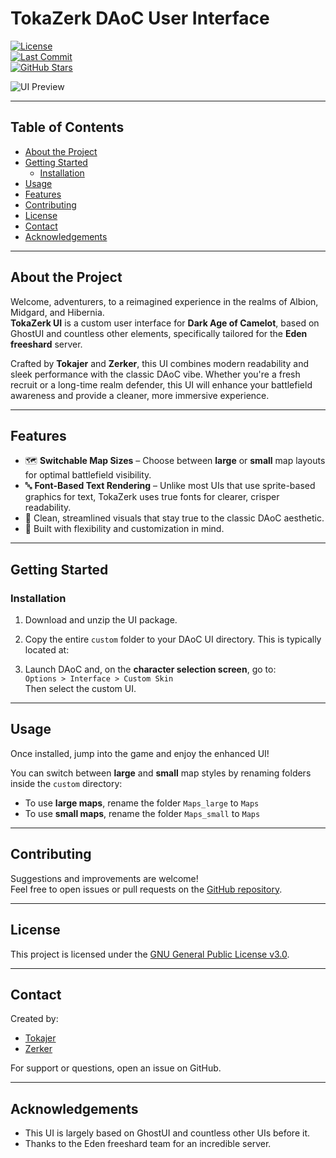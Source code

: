 # TokaZerk DAoC User Interface

[![License](https://img.shields.io/badge/License-GPLv3-blue.svg)](LICENSE)  
[![Last Commit](https://img.shields.io/github/last-commit/yourusername/tokazerk-daoc-ui)](https://github.com/tokajer/TokaZerkUI/commits/main)  
[![GitHub Stars](https://img.shields.io/github/stars/yourusername/tokazerk-daoc-ui)](https://github.com/tokajer/TokaZerkUI/stargazers)  


![UI Preview](https://i.imgur.com/dufN7RN.png)

---

## Table of Contents

- [About the Project](#about-the-project)
- [Getting Started](#getting-started)
  - [Installation](#installation)
- [Usage](#usage)
- [Features](#features)
- [Contributing](#contributing)
- [License](#license)
- [Contact](#contact)
- [Acknowledgements](#acknowledgements)

---

## About the Project

Welcome, adventurers, to a reimagined experience in the realms of Albion, Midgard, and Hibernia.  
**TokaZerk UI** is a custom user interface for **Dark Age of Camelot**, based on GhostUI and countless other elements, specifically tailored for the **Eden freeshard** server.

Crafted by **Tokajer** and **Zerker**, this UI combines modern readability and sleek performance with the classic DAoC vibe. Whether you're a fresh recruit or a long-time realm defender, this UI will enhance your battlefield awareness and provide a cleaner, more immersive experience.

---

## Features

- 🗺️ **Switchable Map Sizes** – Choose between **large** or **small** map layouts for optimal battlefield visibility.
- 🔤 **Font-Based Text Rendering** – Unlike most UIs that use sprite-based graphics for text, TokaZerk uses true fonts for clearer, crisper readability.
- 🎨 Clean, streamlined visuals that stay true to the classic DAoC aesthetic.
- 🔧 Built with flexibility and customization in mind.

---

## Getting Started

### Installation

1. Download and unzip the UI package.
2. Copy the entire `custom` folder to your DAoC UI directory. This is typically located at:


3. Launch DAoC and, on the **character selection screen**, go to:  
`Options > Interface > Custom Skin`  
Then select the custom UI.

---

## Usage

Once installed, jump into the game and enjoy the enhanced UI!

You can switch between **large** and **small** map styles by renaming folders inside the `custom` directory:

- To use **large maps**, rename the folder `Maps_large` to `Maps`
- To use **small maps**, rename the folder `Maps_small` to `Maps`

---

## Contributing

Suggestions and improvements are welcome!  
Feel free to open issues or pull requests on the [GitHub repository](https://github.com/yourusername/tokazerk-daoc-ui).

---

## License

This project is licensed under the [GNU General Public License v3.0](LICENSE).

---

## Contact

Created by:
- [Tokajer](https://github.com/tokajer)
- [Zerker](https://github.com/zerker)

For support or questions, open an issue on GitHub.

---

## Acknowledgements

- This UI is largely based on GhostUI and countless other UIs before it.
- Thanks to the Eden freeshard team for an incredible server.
